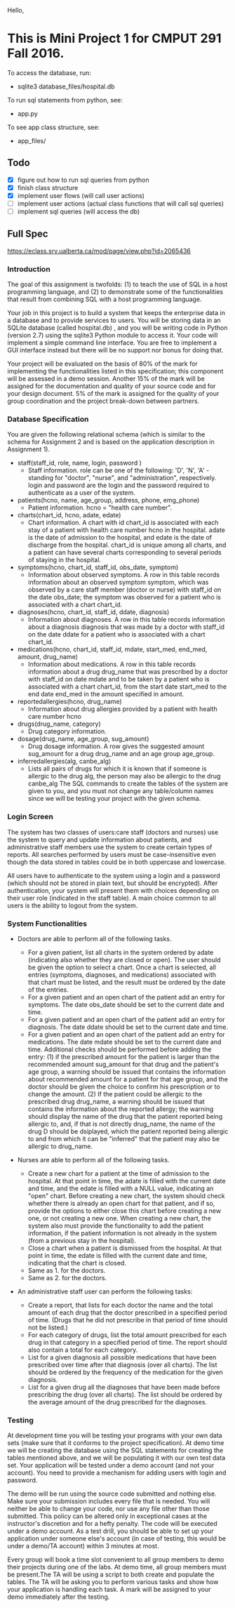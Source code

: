 Hello, 

# This is Mini Project 1 for CMPUT 291 Fall 2016.

To access the database, run:
  - sqlite3 database_files/hospital.db

To run sql statements from python, see:
  - app.py 
  
To see app class structure, see: 
  - app_files/
  
## Todo
- [x] figure out how to run sql queries from python
- [x] finish class structure
- [x] implement user flows (will call user actions)
- [ ] implement user actions (actual class functions that will call sql queries)
- [ ] implement sql queries (will access the db)

## Full Spec
https://eclass.srv.ualberta.ca/mod/page/view.php?id=2065436

### Introduction

The goal of this assignment is twofolds: (1) to teach the use of SQL in a host programming language, and (2) to demonstrate some of the functionalities that result from combining SQL with a host programming language.

Your job in this project is to build a system that keeps the enterprise data in a database and to provide services to users. You will be storing data in an SQLite database (called hospital.db) , and you will be writing code in Python (version 2.7) using the sqlite3 Python module to access it. Your code will implement a simple command line interface. You are free to implement a GUI interface instead but there will be no support nor bonus for doing that. 

Your project will be evaluated on the basis of 80% of the mark for implementing the functionalities listed in this specification; this component will be assessed in a demo session. Another 15% of the mark will be assigned for the documentation and quality of your source code and for your design document. 5% of the mark is assigned for the quality of your group coordination and the project break-down between partners.

### Database Specification

You are given the following relational schema (which is similar to the schema for Assignment 2 and is based on the application description in Assignment 1).

+ staff(staff_id, role, name, login, password )
  + Staff information. role can be one of the following: 'D', 'N', 'A' - standing for "doctor", "nurse", and "administration", respectively. login and password are the login and the password required to authenticate as a user of the system.
+ patients(hcno, name, age_group, address, phone, emg_phone)
  + Patient information. hcno =  "health care number".
+ charts(chart_id, hcno, adate, edate)
  + Chart information. A chart with id chart_id is associated with each stay of a patient with health care number hcno in the hospital. adate is the date of admission to the hospital, and edate is the date of discharge from the hospital. chart_id is unique among all charts, and a patient can have several charts corresponding to several periods of staying in the hospital.
+ symptoms(hcno, chart_id, staff_id, obs_date, symptom)
  + Information about observed symptoms. A row in this table records information about an observed symptom symptom, which was observed by a care staff member (doctor or nurse) with staff_id on the date obs_date; the symptom was observed for a patient who is associated with a chart chart_id.
+ diagnoses(hcno, chart_id, staff_id, ddate, diagnosis)
  + Information about diagnoses. A row in this table records information about a diagnosis diagnosis that was made by a doctor with staff_id on the date ddate for a patient who is associated with a chart chart_id.
+ medications(hcno, chart_id, staff_id, mdate, start_med, end_med, amount, drug_name)
  + Information about medications. A row in this table records information about a drug drug_name that was prescribed by a doctor with staff_id on date mdate and to be taken by a patient who is associated with a chart chart_id, from the start date start_med to the end date end_med in the amount specified in amount.
+ reportedallergies(hcno, drug_name)
  + Information about drug allergies provided by a patient with health care number hcno
+ drugs(drug_name, category)
  + Drug category information.
+ dosage(drug_name, age_group, sug_amount)
  + Drug dosage information. A row gives the suggested amount sug_amount for a drug drug_name and an age group age_group.
+ inferredallergies(alg, canbe_alg)
  + Lists all pairs of drugs for which it is known that if someone is allergic to the drug alg, the person may also be allergic to the drug canbe_alg
The SQL commands to create the tables of the system are given to you, and you must not change any table/column names since we will be testing your project with the given schema.

### Login Screen

The system has two classes of users:care staff (doctors and nurses) use the system to query and update information about patients, and administrative staff members use the system to create certain types of reports. All searches performed by users must be case-insensitive even though the data stored in tables could be in both uppercase and lowercase.

All users have to authenticate to the system using a login and a password (which should not be stored in plain text, but should be encrypted). After authentication, your system will present them with choices depending on their user role (indicated in the staff table). A main choice common to all users is the ability to logout from the system.

### System Functionalities

+ Doctors are able to perform all of the following tasks.
  + For a given patient, list all charts in the system ordered by adate (indicating also whether they are closed or open). The user should be given the option to select a chart. Once a chart is selected, all entries (symptoms, diagnoses, and medications) associated with that chart must be listed, and the result must be ordered by the date of the entries.
  + For a given patient and an open chart of the patient add an entry for symptoms. The date obs_date should be set to the current date and time.
  + For a given patient and an open chart of the patient add an entry for diagnosis. The date ddate should be set to the current date and time.
  + For a given patient and an open chart of the patient add an entry for medications. The date mdate should be set to the current date and time. Additional checks should be performed before adding the entry: (1) if the prescribed amount for the patient is larger than the recommended amount sug_amount for that drug and the patient's age group, a warning should be issued that contains the information about recommended amount for a patient for that age group, and the doctor should be given the choice to confirm his prescription or to change the amount. (2) If the patient could be allergic to the prescribed drug drug_name, a warning should be issued that contains the information about the reported allergy; the warning should display the name of the drug that the patient reported being allergic to, and, if that is not directly drug_name, the name of the drug D  should be dsiplayed, which the patient reported being allergic to and from which it can be "inferred" that the patient may also be allergic to drug_name.

+ Nurses are able to perform all of the following tasks.
  + Create a new chart for a patient at the time of admission to the hospital. At that point in time, the adate is filled with the current date and time, and the edate is filled with a NULL value, indicating an "open" chart. Before creating a new chart, the system should check whether there is already an open chart for that patient, and if so, provide the options to either close this chart before creating a new one, or not creating a new one. When creating a new chart, the system also must provide the functionality to add the patient information, if the patient information is not already in the system (from a previous stay in the hospital).
  + Close a chart when a patient is dismissed from the hospital. At that point in time, the edate is filled with the current date and time, indicating that the chart is closed.
  + Same as 1. for the doctors.
  + Same as 2. for the doctors.

+ An administrative staff user can perform the following tasks:
  + Create a report, that lists for each doctor the name and the total amount of each drug that the doctor prescribed in a specified period of time. (Drugs that he did not prescribe in that period of time should not be listed.)
  + For each category of drugs, list the total amount prescribed for each drug in that category in a specified period of time. The report should also contain a total for each category.
  + List for a given diagnosis all possible medications that have been prescribed over time after that diagnosis (over all charts). The list should be ordered by the frequency of the medication for the given diagnosis.
  + List for a given drug all the diagnoses that have been made before prescribing the drug (over all charts). The list should be ordered by the average amount of the drug prescribed for the diagnoses.


### Testing

At development time you will be testing your programs with your own data sets (make sure that it conforms to the project specification). At demo time we will be creating the database using the SQL statements for creating the tables mentioned above, and we will be populating it with our own test data set. Your application will be tested under a demo account (and not your account). You need to provide a mechanism for adding users with login and password.

The demo will be run using the source code submitted and nothing else. Make sure your submission includes every file that is needed. You will neither be able to change your code, nor use any file other than those submitted. This policy can be altered only in exceptional cases at the instructor's discretion and for a hefty penalty. The code will be executed under a demo account. As a test drill, you should be able to set up your application under someone else's account (in case of testing, this would be under a demo/TA account) within 3 minutes at most.

Every group will book a time slot convenient to all group members to demo their projects during one of the labs. At demo time, all group members must be present.The TA will be using a script to both create and populate the tables. The TA will be asking you to perform various tasks and show how your application is handling each task. A mark will be assigned to your demo immediately after the testing.
